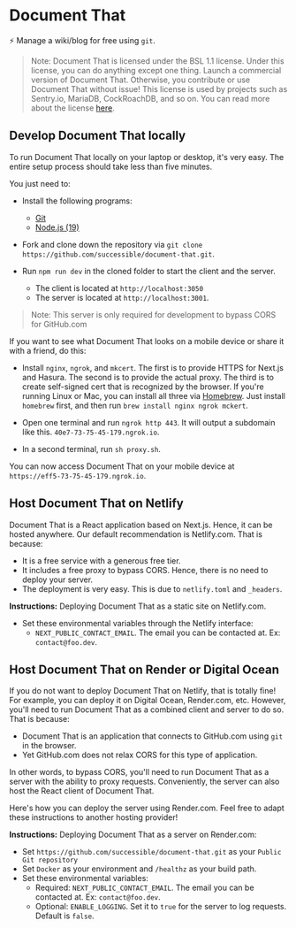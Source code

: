 # Document That

⚡ Manage a wiki/blog for free using `git`.

> Note: Document That is licensed under the BSL 1.1 license. Under this license, you can do anything except one thing. Launch a commercial version of Document That. Otherwise, you contribute or use Document That without issue! This license is used by projects such as Sentry.io, MariaDB, CockRoachDB, and so on. You can read more about the license [here](https://open.sentry.io/licensing).

## Develop Document That locally

To run Document That locally on your laptop or desktop, it's very easy. The entire setup process should take less than five minutes.

You just need to:

- Install the following programs:

  - [Git](https://git-scm.com/downloads)
  - [Node.js (19)](https://nodejs.org/en/)

- Fork and clone down the repository via `git clone https://github.com/successible/document-that.git`.

- Run `npm run dev` in the cloned folder to start the client and the server.

  - The client is located at `http://localhost:3050`
  - The server is located at `http://localhost:3001`.

> Note: This server is only required for development to bypass CORS for GitHub.com

If you want to see what Document That looks on a mobile device or share it with a friend, do this:

- Install `nginx`, `ngrok`, and `mkcert`. The first is to provide HTTPS for Next.js and Hasura. The second is to provide the actual proxy. The third is to create self-signed cert that is recognized by the browser. If you're running Linux or Mac, you can install all three via [Homebrew](https://brew.sh/). Just install `homebrew` first, and then run `brew install nginx ngrok mckert`.

- Open one terminal and run `ngrok http 443`. It will output a subdomain like this. `40e7-73-75-45-179.ngrok.io`.

- In a second terminal, run `sh proxy.sh`.

You can now access Document That on your mobile device at `https://eff5-73-75-45-179.ngrok.io`.

## Host Document That on Netlify

Document That is a React application based on Next.js. Hence, it can be hosted anywhere. Our default recommendation is Netlify.com. That is because:

- It is a free service with a generous free tier.
- It includes a free proxy to bypass CORS. Hence, there is no need to deploy your server.
- The deployment is very easy. This is due to `netlify.toml` and `_headers`.

**Instructions:** Deploying Document That as a static site on Netlify.com.

- Set these environmental variables through the Netlify interface:
  - `NEXT_PUBLIC_CONTACT_EMAIL`. The email you can be contacted at. Ex: `contact@foo.dev`.

## Host Document That on Render or Digital Ocean

If you do not want to deploy Document That on Netlify, that is totally fine! For example, you can deploy it on Digital Ocean, Render.com, etc. However, you'll need to run Document That as a combined client and server to do so. That is because:

- Document That is an application that connects to GitHub.com using `git` in the browser.
- Yet GitHub.com does not relax CORS for this type of application.

In other words, to bypass CORS, you'll need to run Document That as a server with the ability to proxy requests. Conveniently, the server can also host the React client of Document That.

Here's how you can deploy the server using Render.com. Feel free to adapt these instructions to another hosting provider!

**Instructions:** Deploying Document That as a server on Render.com:

- Set `https://github.com/successible/document-that.git` as your `Public Git repository`
- Set `Docker` as your environment and `/healthz` as your build path.
- Set these environmental variables:
  - Required: `NEXT_PUBLIC_CONTACT_EMAIL`. The email you can be contacted at. Ex: `contact@foo.dev`.
  - Optional: `ENABLE_LOGGING`. Set it to `true` for the server to log requests. Default is `false`.
